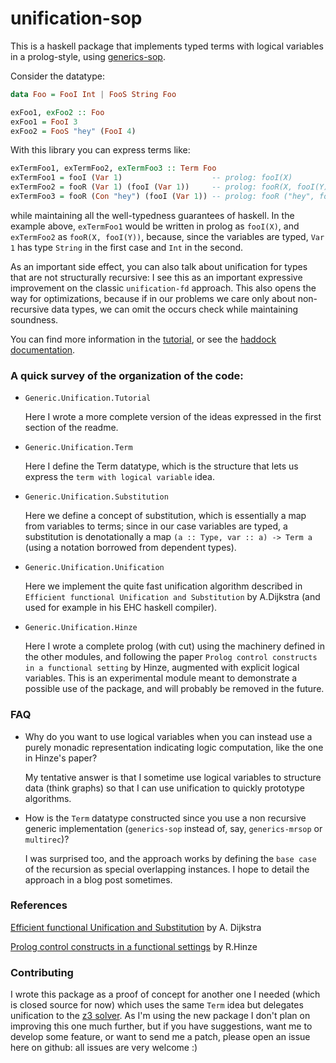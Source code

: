 # unification-sop

This is a haskell package that implements typed terms with logical variables in
a prolog-style, using [generics-sop](http://hackage.haskell.org/package/generics-sop).

Consider the datatype:

``` haskell
data Foo = FooI Int | FooS String Foo

exFoo1, exFoo2 :: Foo
exFoo1 = FooI 3
exFoo2 = FooS "hey" (FooI 4)
```

With this library you can express terms like:

``` haskell
exTermFoo1, exTermFoo2, exTermFoo3 :: Term Foo
exTermFoo1 = fooI (Var 1)                    -- prolog: fooI(X)
exTermFoo2 = fooR (Var 1) (fooI (Var 1))     -- prolog: fooR(X, fooI(Y))
exTermFoo3 = fooR (Con "hey") (fooI (Var 1)) -- prolog: fooR ("hey", fooI(X))
```

while maintaining all the well-typedness guarantees of haskell. In the example
above, `exTermFoo1` would be written in prolog as `fooI(X)`, and `exTermFoo2` as
`fooR(X, fooI(Y))`, because, since the variables are typed, `Var 1` has type
`String` in the first case and `Int` in the second.

As an important side effect, you can also talk about unification for types that
are not structurally recursive: I see this as an important expressive
improvement on the classic `unification-fd` approach. This also opens the way
for optimizations, because if in our problems we care only about non-recursive
data types, we can omit the occurs check while maintaining soundness.

You can find more information in the
[tutorial](https://meditans.github.io/unification-sop/Generic-Unification-Tutorial.html),
or see the [haddock
documentation](https://meditans.github.io/unification-sop/index.html).

### A quick survey of the organization of the code:

- `Generic.Unification.Tutorial`

    Here I wrote a more complete version of the ideas expressed in the first
    section of the readme.

- `Generic.Unification.Term`

    Here I define the Term datatype, which is the structure that lets us express
    the `term with logical variable` idea.
    
- `Generic.Unification.Substitution`

    Here we define a concept of substitution, which is essentially a map from
    variables to terms; since in our case variables are typed, a substitution is
    denotationally a map `(a :: Type, var :: a) -> Term a` (using a notation
    borrowed from dependent types).
    
- `Generic.Unification.Unification`

    Here we implement the quite fast unification algorithm described in
    `Efficient functional Unification and Substitution` by A.Dijkstra (and used
    for example in his EHC haskell compiler).

- `Generic.Unification.Hinze`

    Here I wrote a complete prolog (with cut) using the machinery defined in the
    other modules, and following the paper `Prolog control constructs in a
    functional setting` by Hinze, augmented with explicit logical variables.
    This is an experimental module meant to demonstrate a possible use of the
    package, and will probably be removed in the future.

### FAQ
- Why do you want to use logical variables when you can instead use a purely
  monadic representation indicating logic computation, like the one in Hinze's
  paper?

    My tentative answer is that I sometime use logical variables to structure
    data (think graphs) so that I can use unification to quickly prototype
    algorithms.
    
- How is the `Term` datatype constructed since you use a non recursive generic
  implementation (`generics-sop` instead of, say, `generics-mrsop` or
  `multirec`)?

    I was surprised too, and the approach works by defining the `base case` of
    the recursion as special overlapping instances. I hope to detail the
    approach in a blog post sometimes.
    
### References

[Efficient functional Unification and
Substitution](http://www.cs.uu.nl/research/techreps/repo/CS-2008/2008-027.pdf)
by A. Dijkstra

[Prolog control constructs in a functional
settings](https://www.cs.ox.ac.uk/ralf.hinze/publications/Prolog.ps.gz) by R.Hinze

### Contributing

I wrote this package as a proof of concept for another one I needed (which is
closed source for now) which uses the same `Term` idea but delegates unification
to the [z3 solver](https://github.com/Z3Prover/z3). As I'm using the new package
I don't plan on improving this one much further, but if you have suggestions,
want me to develop some feature, or want to send me a patch, please open an
issue here on github: all issues are very welcome :)
